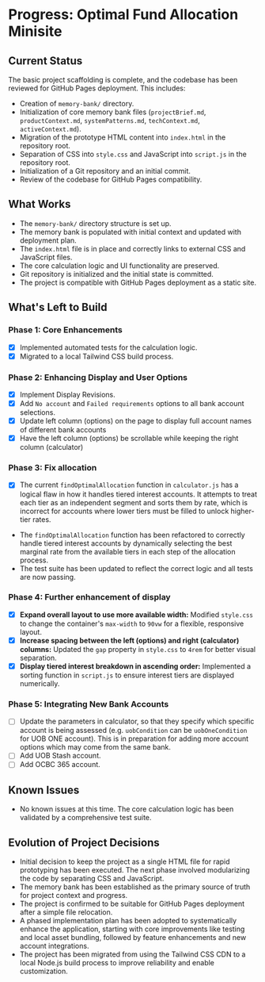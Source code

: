 # Progress: Optimal Fund Allocation Minisite

## Current Status
The basic project scaffolding is complete, and the codebase has been reviewed for GitHub Pages deployment. This includes:

- Creation of `memory-bank/` directory.
- Initialization of core memory bank files (`projectBrief.md`, `productContext.md`, `systemPatterns.md`, `techContext.md`, `activeContext.md`).
- Migration of the prototype HTML content into `index.html` in the repository root.
- Separation of CSS into `style.css` and JavaScript into `script.js` in the repository root.
- Initialization of a Git repository and an initial commit.
- Review of the codebase for GitHub Pages compatibility.

## What Works

- The `memory-bank/` directory structure is set up.
- The memory bank is populated with initial context and updated with deployment plan.
- The `index.html` file is in place and correctly links to external CSS and JavaScript files.
- The core calculation logic and UI functionality are preserved.
- Git repository is initialized and the initial state is committed.
- The project is compatible with GitHub Pages deployment as a static site.

## What's Left to Build

### Phase 1: Core Enhancements

- [X] Implemented automated tests for the calculation logic.
- [X] Migrated to a local Tailwind CSS build process.

### Phase 2: Enhancing Display and User Options

- [X] Implement Display Revisions.
- [X] Add `No account` and `Failed requirements` options to all bank account selections.
- [X] Update left column (options) on the page to display full account names of different bank accounts
- [X] Have the left column (options) be scrollable while keeping the right column (calculator)

### Phase 3: Fix allocation

- [X] The current `findOptimalAllocation` function in `calculator.js` has a logical flaw in how it handles tiered interest accounts. It attempts to treat each tier as an independent segment and sorts them by rate, which is incorrect for accounts where lower tiers must be filled to unlock higher-tier rates.
>>>>>>>
- The `findOptimalAllocation` function has been refactored to correctly handle tiered interest accounts by dynamically selecting the best marginal rate from the available tiers in each step of the allocation process.
- The test suite has been updated to reflect the correct logic and all tests are now passing.

### Phase 4: Further enhancement of display

- [X] **Expand overall layout to use more available width:** Modified `style.css` to change the container's `max-width` to `90vw` for a flexible, responsive layout.
- [X] **Increase spacing between the left (options) and right (calculator) columns:** Updated the `gap` property in `style.css` to `4rem` for better visual separation.
- [X] **Display tiered interest breakdown in ascending order:** Implemented a sorting function in `script.js` to ensure interest tiers are displayed numerically.

### Phase 5: Integrating New Bank Accounts

- [ ] Update the parameters in calculator, so that they specify which specific account is being assessed (e.g. `uobCondition` can be `uobOneCondition` for UOB ONE account). This is in preparation for adding more account options which may come from the same bank.
- [ ] Add UOB Stash account.
- [ ] Add OCBC 365 account.

## Known Issues

- No known issues at this time. The core calculation logic has been validated by a comprehensive test suite.

## Evolution of Project Decisions

- Initial decision to keep the project as a single HTML file for rapid prototyping has been executed. The next phase involved modularizing the code by separating CSS and JavaScript.
- The memory bank has been established as the primary source of truth for project context and progress.
- The project is confirmed to be suitable for GitHub Pages deployment after a simple file relocation.
- A phased implementation plan has been adopted to systematically enhance the application, starting with core improvements like testing and local asset bundling, followed by feature enhancements and new account integrations.
- The project has been migrated from using the Tailwind CSS CDN to a local Node.js build process to improve reliability and enable customization.
